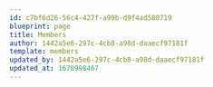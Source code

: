 ```yaml
---
id: c7bf6d26-56c4-427f-a99b-d9f4ad580719
blueprint: page
title: Members
author: 1442a5e6-297c-4cb8-a98d-daaecf97181f
template: members
updated_by: 1442a5e6-297c-4cb8-a98d-daaecf97181f
updated_at: 1678998467
---
```

